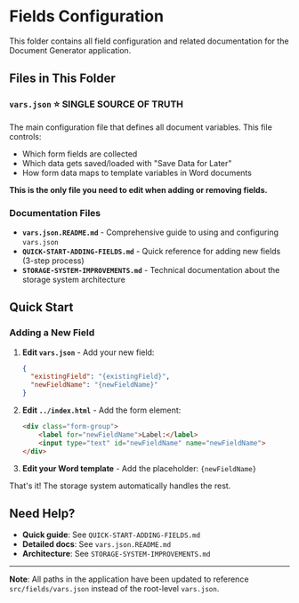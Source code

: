 # Fields Configuration

This folder contains all field configuration and related documentation for the Document Generator application.

## Files in This Folder

### `vars.json` ⭐ **SINGLE SOURCE OF TRUTH**

The main configuration file that defines all document variables. This file controls:

- Which form fields are collected
- Which data gets saved/loaded with "Save Data for Later"
- How form data maps to template variables in Word documents

**This is the only file you need to edit when adding or removing fields.**

### Documentation Files

- **`vars.json.README.md`** - Comprehensive guide to using and configuring `vars.json`
- **`QUICK-START-ADDING-FIELDS.md`** - Quick reference for adding new fields (3-step process)
- **`STORAGE-SYSTEM-IMPROVEMENTS.md`** - Technical documentation about the storage system architecture

## Quick Start

### Adding a New Field

1. **Edit `vars.json`** - Add your new field:

   ```json
   {
     "existingField": "{existingField}",
     "newFieldName": "{newFieldName}"
   }
   ```

2. **Edit `../index.html`** - Add the form element:

   ```html
   <div class="form-group">
       <label for="newFieldName">Label:</label>
       <input type="text" id="newFieldName" name="newFieldName">
   </div>
   ```

3. **Edit your Word template** - Add the placeholder: `{newFieldName}`

That's it! The storage system automatically handles the rest.

## Need Help?

- **Quick guide**: See `QUICK-START-ADDING-FIELDS.md`
- **Detailed docs**: See `vars.json.README.md`
- **Architecture**: See `STORAGE-SYSTEM-IMPROVEMENTS.md`

---

**Note**: All paths in the application have been updated to reference `src/fields/vars.json` instead of the root-level `vars.json`.
